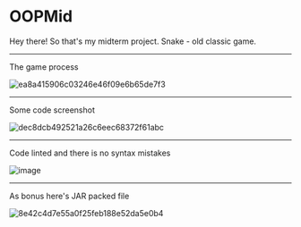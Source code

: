 # OOPMid

Hey there! So that's my midterm project.
Snake - old classic game.

<hr>
The game process<br>

![ea8a415906c03246e46f09e6b65de7f3](https://user-images.githubusercontent.com/39675003/97804689-b9e0ba80-1c7b-11eb-84f9-c2e39d0be668.png)
<hr>
Some code screenshot<br>

![dec8dcb492521a26c6eec68372f61abc](https://user-images.githubusercontent.com/39675003/97804752-05936400-1c7c-11eb-9add-eb55b1a85c80.png)
<hr>
Code linted and there is no syntax mistakes

![image](https://user-images.githubusercontent.com/39675003/161438752-56befe20-11cb-49a9-b58a-64b9d5e76cfb.png)

<hr>
As bonus here's JAR packed file<br> 

![8e42c4d7e55a0f25feb188e52da5e0b4](https://user-images.githubusercontent.com/39675003/97804932-0b3d7980-1c7d-11eb-94ee-22b138314b13.png)

